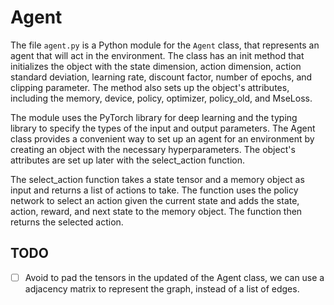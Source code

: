 # Agent

The file `agent.py` is a Python module for the `Agent` class, that represents an agent that will act in the environment. The class has an init method that initializes the object with the state dimension, action dimension, action standard deviation, learning rate, discount factor, number of epochs, and clipping parameter. The method also sets up the object's attributes, including the memory, device, policy, optimizer, policy_old, and MseLoss.

The module uses the PyTorch library for deep learning and the typing library to specify the types of the input and output parameters. The Agent class provides a convenient way to set up an agent for an environment by creating an object with the necessary hyperparameters. The object's attributes are set up later with the select_action function.

The select_action function takes a state tensor and a memory object as input and returns a list of actions to take. The function uses the policy network to select an action given the current state and adds the state, action, reward, and next state to the memory object. The function then returns the selected action.

## TODO

- [ ] Avoid to pad the tensors in the updated of the Agent class, we can use a adjacency matrix to represent the graph, instead of a list of edges.